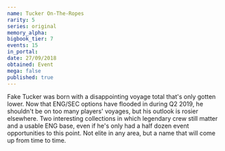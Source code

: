 ```yaml
---
name: Tucker On-The-Ropes
rarity: 5
series: original
memory_alpha:
bigbook_tier: 7
events: 15
in_portal:
date: 27/09/2018
obtained: Event
mega: false
published: true
---
```


Fake Tucker was born with a disappointing voyage total that's only gotten lower. Now that ENG/SEC options have flooded in during Q2 2019, he shouldn't be on too many players' voyages, but his outlook is rosier elsewhere. Two interesting collections in which legendary crew still matter and a usable ENG base, even if he's only had a half dozen event opportunities to this point. Not elite in any area, but a name that will come up from time to time.
